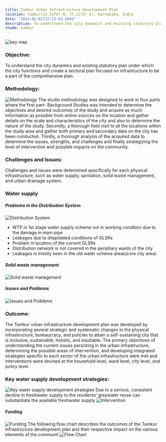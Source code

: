```yaml
---
title: Tumkur Urban Infrastructure Development Plan
location: Tumkur(13.3379° N, 77.1173° E), Karnataka, India
date: "2014-01-01T22:12:03.284Z"
description: To understand the city dynamics and existing statutory plan under which the city functions and create a sectoral plan focused on infrastructure to be a part of the comprehensive plan.
thumb: tumkur
---
```


![key map](./1.png)

### Objective: 
To understand the city dynamics and existing statutory plan under which the city functions and create a sectoral plan focused on infrastructure to be a part of the comprehensive plan. 

### Methodology: 
![Methodology](./2.png)
The studio methodology was designed to work in four parts where the first part- Background Studies was intended to determine the objectives and desired outcomes of the study and acquire as much information as possible from online sources on the location and gather details on the scale and characteristics of the city and also to determine the nature of the study. Secondly, a thorough field visit to all the locations within the study area and gather both primary and secondary data on the city has been conducted. Thirdly, a thorough analysis of the acquired data to determine the issues, strengths, and challenges and finally strategizing the level of intervention and possible impacts on the community.

### Challenges and Issues:
Challenges and issues were determined specifically for each physical infrastructure, such as water supply, sanitation, solid waste management, and urban drainage system.

### Water supply
##### Problems in the Distribution System
![Distribution System](./3.png)
- WTP in 1st stage water supply scheme not in working condition due to the damage in main pipe
- Leakages due to dilapidated conditions of GLSRs
- Problem in location of the current GLSRs
- Distribution network is not covered in the periphary wards of the city  
- Leakages is mostly seen in the old water scheme areas(core city area)

##### Solid waste management
![Solid waste management](./4.png)
##### Issues and Problems
![Issues and Problems](./5.png)

### Outcome:
The Tumkur urban infrastructure development plan was developed by incorporating several strategic and systematic changes in the physical infrastructure, bureaucracy, and policies to attain a self-sustaining city that is inclusive, sustainable, holistic, and equitable. The primary objectives of understanding the current issues persisting in the urban infrastructure, determining the possible areas of intervention, and developing integrated strategies specific to each sector of the urban infrastructure were met and interventions were devised at the household level, ward level, city level, and policy level. 

### Key water supply development strategies:
![Key water supply development strategies](./6.png)
Due to a serious, consistent decline in freshwater supply to the residents’ greywater reuse can substantiate the available freshwater supply
![Intervention](./7.png)

##### Funding 
![Funding](./8.png)
The following flow chart describes the outcomes of the Tumkur Infrastructure development plan and their respective impact on the various elements of the communit
![Flow Chart](./9.png)

